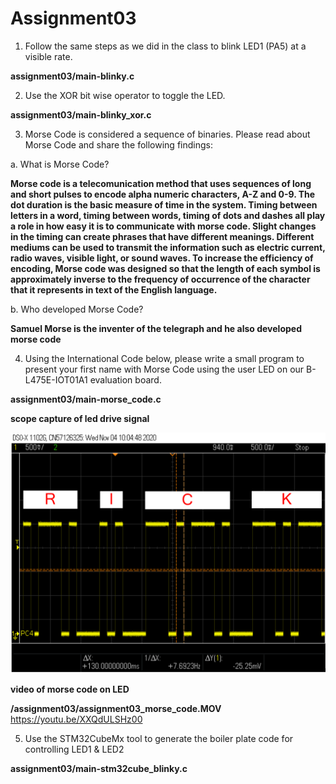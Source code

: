 # Assignment03

1. Follow the same steps as we did in the class to blink LED1 (PA5) at a visible rate.

**assignment03/main-blinky.c**

2. Use the XOR bit wise operator to toggle the LED.

**assignment03/main-blinky_xor.c**

3. Morse Code is considered a sequence of binaries. Please read about Morse Code and share the following findings:

a. What is Morse Code?

**Morse code is a telecomunication method that uses sequences of long and short pulses to encode alpha numeric characters, A-Z and 0-9.  The dot duration is the basic measure of time in the system.  Timing between letters in a word, timing between words, timing of dots and dashes all play a role in how easy it is to communicate with morse code.  Slight changes in the timing can create phrases that have different meanings.  Different mediums can be used to transmit the information such as electric current, radio waves, visible light, or sound waves.  To increase the efficiency of encoding, Morse code was designed so that the length of each symbol is approximately inverse to the frequency of occurrence of the character that it represents in text of the English language.**

b. Who developed Morse Code?

**Samuel Morse is the inventer of the telegraph and he also developed morse code**

4. Using the International Code below, please write a small program to present your first name with Morse Code using the user LED on our B-L475E-IOT01A1 evaluation board.

**assignment03/main-morse_code.c**

**scope capture of led drive signal**

![](/assignment03/scope_morse_code_rick.png)

**video of morse code on LED**

**/assignment03/assignment03_morse_code.MOV**
https://youtu.be/XXQdULSHz00

5. Use the STM32CubeMx tool to generate the boiler plate code for controlling LED1 & LED2

**assignment03/main-stm32cube_blinky.c**
